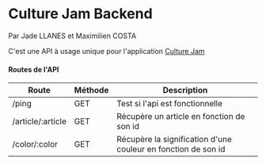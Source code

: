# Culture Jam Backend

Par Jade LLANES et Maximilien COSTA

C'est une API à usage unique pour l'application [Culture Jam](https://mcynov.gitlab.io/culture-jam/)

#### Routes de l'API

Route  | Méthode | Description
-------|---------|-------------
/ping  | GET | Test si l'api est fonctionnelle
/article/:article | GET | Récupère un article en fonction de son id
/color/:color | GET | Récupère la signification d'une couleur en fonction de son id
 
